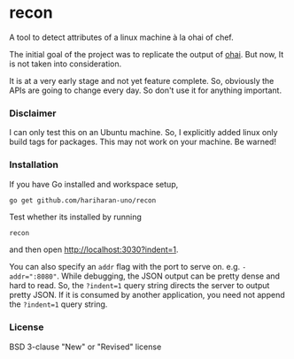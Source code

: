 # recon
A tool to detect attributes of a linux machine à la ohai of chef.

The initial goal of the project was to replicate the output of [ohai](https://docs.chef.io/ohai.html). But now, It is not taken into consideration.

It is at a very early stage and not yet feature complete. So, obviously the APIs are going to change every day. So don't use it for anything important.

### Disclaimer

I can only test this on an Ubuntu machine. So, I explicitly added linux only build tags for packages. This may not work on your machine. Be warned!

### Installation

If you have Go installed and workspace setup,

```sh
go get github.com/hariharan-uno/recon
```

Test whether its installed by running

```
recon
```

and then open [http://localhost:3030?indent=1](http://localhost:3030?indent=1).

You can also specify an `addr` flag with the port to serve on. e.g. `-addr=":8080"`.
While debugging, the JSON output can be pretty dense and hard to read. So, the `?indent=1` query string
directs the server to output pretty JSON. If it is consumed by another application, you need not
append the `?indent=1` query string.

### License

BSD 3-clause "New" or "Revised" license
